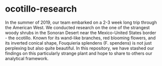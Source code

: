 # ocotillo-research
In the summer of 2019, our team embarked on a 2-3 week long trip through the American West. We conducted research on the one of the strangest woody shrubs in the Sonoran Desert near the Mexico-United States border - the ocotillo. Known for its wand-like branches, red blooming flowers, and its inverted conical shape, Fouquieria splendens (F. spendens) is not just perplexing but also quite beautiful. In this repository, we have stashed our findings on this particularly strange plant and hope to share to others our analytical framework.
